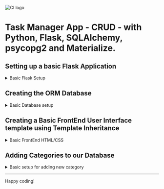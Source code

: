 ![CI logo](https://codeinstitute.s3.amazonaws.com/fullstack/ci_logo_small.png)

# Task Manager App - CRUD - with Python, Flask, SQLAlchemy, psycopg2 and  Materialize.

## Setting up a basic Flask Application

<details>
<summary>Basic Flask Setup</summary>

- pip3 install Flask-SQLAlchemy psycopg2

- Create a new file - touch env.py

- Set env.py by:

        import os   # so our hidden environment variables are visible within our system

        os.eviron.setdefault("IP","")
        os.eviron.setdefault("PORT","")
        os.eviron.setdefault("SECRET_KEY","")
        os.eviron.setdefault("DEBUG","")
        os.eviron.setdefault("DEVELOPMENT","")
        os.eviron.setdefault("DB_URL","")

- Create a package by:

  - create a new directory- mkdir taskmanager

  - create a new file - touch taskmanager/\_\_init\_\_.py

- Set up \_\_init\_\_.py file by:

        import os
        from flask import Flask
        from flask_sqlalchemy import SQLAlchemy
        if os.path.exists("env.py"):
            import env # noqa (noqa => no quality assurance)

        app = Flask(__name__)
        app.config["SECRET_KEY"] = os.environ.get("SECRET_KEY")
        app.config["SQLALCHEMY_DATABASE_URI"] = os.environ.get("DB_URL")

        db = SQLAlchemy(app)

        from taskmanager import routes # noqa

- Create a new file - touch taskmanager/routes.py
- Set routes.py by:

        from flask import render_template
        from taskmanager import app, db

        @app.route("/")
        def home():
            return render_template("base.html")
- Create new file that will run our App - touch run.py
- Set run.py by:

        import os
        from taskmanager import app

        if __name__ == "__main__":
            app.run(
            host=os.environ.get("IP"),
            port=int(os.environ.get("PORT")),
            debug=os.environ.get("DEBUG"),
            )

- Create a new directory - mkdir taskmanager/templates
- Create a new file - touch taskmanager/templates/base.html
- Create a Html5 boilerplate.
- Run the file - python3 run.py

</details>

## Creating the ORM Database

<details>
<summary>Basic Database setup</summary>

- Create a new file within our taskmanager package - touch taskmanager/models.py
- Setup models.py by importing db from taskmanager
- Create new class-based tables by:

        class Category(db.Model):
            # schema for the Category model
            id = db.Column(db.Integer, primary_key=True)
            category_name = db.Column(db.String(25), unique=True, nullable=False)
            tasks = db.relationship("Task", backref="category", cascade="all, delete", lazy=True)

            def __repr__(self):
            # __repr__ to represent themselves as a String
            return self.category_name
        

        class Task(db.Model):
            # schema for the Task model
            id = db.Column(db.Integer, primary_key=True)
            task_name = db.Column(db.String(50), unique=True, nullable=False)
            task_description = db.Column(db.Text, nullable=False)
            is_urgent = db.Column(db.Boolean, default=False, nullable=False)
            due_data = db.Column(db.Date, nullable=False)
            category_id = db.Column(db.Integer, db.ForeignKey("category.id", ondelete="CASCADE"), nullable=False)

            def __repr__(self):
            # __repr__ to represent themselves as a String
            return "#{0} - Task: {1} | Urgent: {2}".format(
                self.id, self.task_name, self.is_urgent
                )
- Return to  the routes file and at the top import

        from taskmanager.models import Category, Task

- Create the taskmanager database in the postgres CLI

        gitpod /workspace/Flask-SQLAlchemy-Task-Manager (main) $ set_pg
        gitpod /workspace/Flask-SQLAlchemy-Task-Manager (main) $ psql
        psql (12.12 (Ubuntu 12.12-1.pgdg20.04+1))
        Type "help" for help.

        postgres=# CREATE DATABASE taskmanager;
        CREATE DATABASE

- Connect to taskmanager database

        postgres=# \c taskmanager;
        You are now connected to database "taskmanager" as user "gitpod".
        taskmanager=# 

- Migrate and generate our new tables using python. (!IMPORTANT: This have to be performed every time we make changes to our models, ie: when adding a new column, so our database knows about the changes made)
  - Access the python3 interpreter
  - Import db from our taskmanager package
  - Perform db.create_all() method, now our models have been created.
  - Exit the interpreter - exit()
  
        gitpod /workspace/Flask-SQLAlchemy-Task-Manager (main) $ python3
        Python 3.8.11 (default, Sep 28 2022, 18:47:08) 
        [GCC 9.4.0] on linux
        Type "help", "copyright", "credits" or "license" for more information.
        >>> from taskmanager import db
        /workspace/.pip-modules/lib/python3.8/site-packages/flask_sqlalchemy/__init__.py:872: FSADeprecationWarning: SQLALCHEMY_TRACK_MODIFICATIONS adds significant overhead and will be disabled by default in the future.  Set it to True or False to suppress this warning.
        warnings.warn(FSADeprecationWarning(
        >>> db.create_all()
        >>> exit()

- To check if our table/s exists within our database:

        gitpod /workspace/Flask-SQLAlchemy-Task-Manager (main) $ psql -d taskmanager
        psql (12.12 (Ubuntu 12.12-1.pgdg20.04+1))
        Type "help" for help.

        taskmanager=# \dt
            List of relations
        Schema |   Name   | Type  | Owner  
        --------+----------+-------+--------
        public | category | table | gitpod
        public | task     | table | gitpod
        (2 rows)

        taskmanager=# \q

</details>

## Creating a Basic FrontEnd User Interface template using Template Inheritance

<details>
<summary>Basic FrontEnd HTML/CSS</summary>

- Add Materialize CDN (css and javascript) links to our base.html page
- Create a new directory called static within our taskmanager package 
and create our css and js directories and files.
Also, it might require a hard reload to see the changes made in this files.

        mkdir taskmanager/static

        mkdir taskmanager/static/css
        mkdir taskmanager/static/js

        touch taskmanager/static/css/style.css
        touch taskmanager/static/js/script.js

- Link our static files using url_for{{}} method.(paying attention to quotation marks)

        <link
        rel="stylesheet"
        href="{{ url_for('static', filename='css/style.css') }}"
        />

        <script src="{{ url_for('static', filename='js/script.js') }}"></script>

- Add a Mobile Collapse Navbar from Materialize Components

  - Add a \<header>...\</header> tags and paste navbar code within
  - Change Logo Name
  - Use url_for{{}} method to link our pages to routes file
  - Add font-awesome CDN link above the Materialize

  - Add the Sidenav initialization code to script.js

        document.addEventListener("DOMContentLoaded", function () {
        // sidenav initialization
        let sidenav = document.querySelectorAll(".sidenav");
        M.Sidenav.init(sidenav);
        });

- Add \<main>...\</main> tags and Jinja content blocks  within

        {% block content %} {% endblock %}

- Add Footer and customize
- Add sticky footer code to style.css file
- Create new template html file 

        touch taskmanager/templates/tasks.html

- Add Jinja templates to tasks.html to extend our base.html

        {% extends "base.html" %} 
        {% block content %} 

        {% endblock %}

</details>

## Adding Categories to our Database

<details>
<summary>Basic setup for adding new category</summary>

- Add two new template html files

        touch taskmanager/templates/categories.html
        touch taskmanager/templates/add_category.html

- Extend the files from the base.html

        {% extends "base.html" %}
        {% block content %}

        {% endblock %}

- Add a button to categories.html that invokes the add_category() function

        <a
        href="{{ url_for('add_category') }}"
        class="btn-large light-blue darken-2"
        >

- Create a new route that populates categories.html and link it to our navbar

        @app.route("/categories")
        def categories():
        return render_template("categories.html")

        <li><a href="{{ url_for('categories') }}">Categories</a></li>

- Create a new route that render the template to add a new category, using the methods "GET" and "POST"

        @app.route("/add_category", methods=["GET", "POST"])
        def add_category():
        return render_template("add_category.html")

- Add a form to the add_category.html template using the "POST" method

        <form class="col s12" method="POST" action="{{ url_for('add_category') }}">
        <!-- category name -->
        <div class="row">
        <div class="input-field col s12">
            <i class="fas fa-folder-open prefix light-blue-text text-darken-4"></i>
            <input
            id="category_name"
            name="category_name"
            minlength="3"
            maxlength="25"
            type="text"
            class="validate"
            required
            />
            <label for="category_name">Category Name</label>
        </div>
        </div>
        <!-- ./category name -->

        <!-- submit button -->
        <div class="row">
        <div class="col s12 center-align">
            <button type="submit" class="btn-large light-blue darken-1">
            Add Category <i class="fas fa-plus-square right"></i>
            </button>
        </div>
        </div>
        <!-- ./submit button -->
        </form>

- Import request, redirect and url_for from flask

- Add the request method functionality to our add_category function

        if request.method == "POST":
            category = Category(category_name=request.form.get("category_name"))
            db.session.add(category)
            db.session.commit()
            return redirect(url_for("categories"))


</details>

---

Happy coding!
